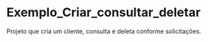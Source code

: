# Exemplo_Criar_consultar_deletar
Projeto que cria um cliente, consulta e deleta conforme solicitações. 
